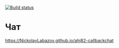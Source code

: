 [![Build status](https://ci.appveyor.com/api/projects/status/2hmru87o6u88y2t1?svg=true)](https://ci.appveyor.com/project/NickolayLabazov/ahj82-callbackchat)
# Чат
 https://NickolayLabazov.github.io/ahj82-callbackchat